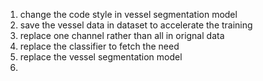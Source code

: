 
1. change the code style in vessel segmentation model
2. save the vessel data in dataset to accelerate the training
3. replace one channel rather than all in orignal data
4. replace the classifier to fetch the need 
5. replace the vessel segmentation model
6. 
            